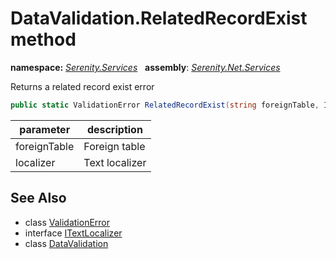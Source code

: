 # DataValidation.RelatedRecordExist method
**namespace:** *[Serenity.Services](../../README.md#serenity.services-namespace)*   **assembly**: *[Serenity.Net.Services](../../README.md)*

Returns a related record exist error

```csharp
public static ValidationError RelatedRecordExist(string foreignTable, ITextLocalizer localizer)
```

| parameter | description |
| --- | --- |
| foreignTable | Foreign table |
| localizer | Text localizer |

## See Also

* class [ValidationError](../Serenity.Net.Core/../ValidationError.md)
* interface [ITextLocalizer](../Serenity.Net.Core/../../Serenity/ITextLocalizer.md)
* class [DataValidation](../DataValidation.md)